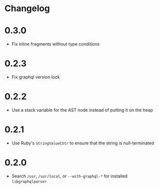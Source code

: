 # Changelog

# 0.3.0

- Fix inline fragments without type conditions

# 0.2.3

- Fix graphql version lock

# 0.2.2

- Use a stack variable for the AST node instead of putting it on the heap

# 0.2.1

- Use Ruby's `StringValueCStr` to ensure that the string is null-terminated

# 0.2.0

- Search `/usr`, `/usr/local`, or `--with-graphql-*` for installed `libgraphqlparser`
